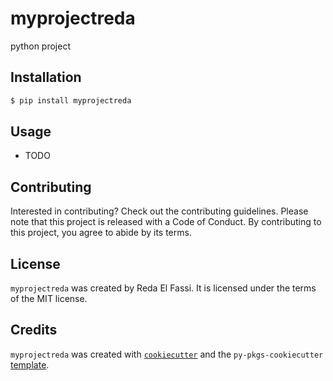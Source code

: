 # myprojectreda

python project

## Installation

```bash
$ pip install myprojectreda
```

## Usage

- TODO

## Contributing

Interested in contributing? Check out the contributing guidelines. Please note that this project is released with a Code of Conduct. By contributing to this project, you agree to abide by its terms.

## License

`myprojectreda` was created by Reda El Fassi. It is licensed under the terms of the MIT license.

## Credits

`myprojectreda` was created with [`cookiecutter`](https://cookiecutter.readthedocs.io/en/latest/) and the `py-pkgs-cookiecutter` [template](https://github.com/py-pkgs/py-pkgs-cookiecutter).
